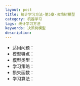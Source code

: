 ```yaml
---
layout: post
title: 统计学习方法-第5章-决策树模型
category: 机器学习
tags: 统计学习方法
keywords: 决策树模型
description:
---
```


- 适用问题：
- 模型特点：
- 模型类型：
- 学习策略：
- 损失函数：
- 学习算法：